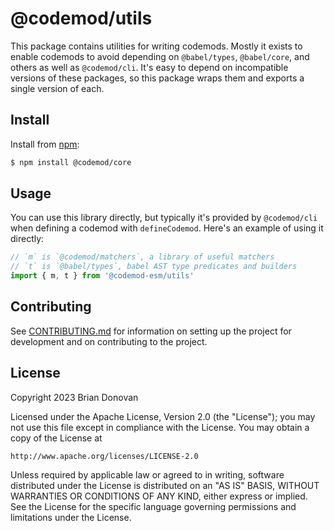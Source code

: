# @codemod/utils

This package contains utilities for writing codemods. Mostly it exists to enable
codemods to avoid depending on `@babel/types`, `@babel/core`, and others as well
as `@codemod/cli`.  It's easy to depend on incompatible versions of these
packages, so this package wraps them and exports a single version of each.

## Install

Install from [npm](https://npmjs.com/):

```sh
$ npm install @codemod/core
```

## Usage

You can use this library directly, but typically it's provided by `@codemod/cli`
when defining a codemod with `defineCodemod`. Here's an example of using it
directly:

```ts
// `m` is `@codemod/matchers`, a library of useful matchers
// `t` is `@babel/types`, babel AST type predicates and builders
import { m, t } from '@codemod-esm/utils'
```

## Contributing

See [CONTRIBUTING.md](../../CONTRIBUTING.md) for information on setting up the project for development and on contributing to the project.

## License

Copyright 2023 Brian Donovan

Licensed under the Apache License, Version 2.0 (the "License"); you may not use this file except in compliance with the License. You may obtain a copy of the License at

    http://www.apache.org/licenses/LICENSE-2.0

Unless required by applicable law or agreed to in writing, software distributed under the License is distributed on an "AS IS" BASIS, WITHOUT WARRANTIES OR CONDITIONS OF ANY KIND, either express or implied. See the License for the specific language governing permissions and limitations under the License.
